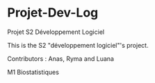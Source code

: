 # Projet-Dev-Log
Projet S2 Développement Logiciel

This is the S2 "développement logiciel"'s project.

Contributors : Anas, Ryma and Luana 

M1 Biostatistiques
